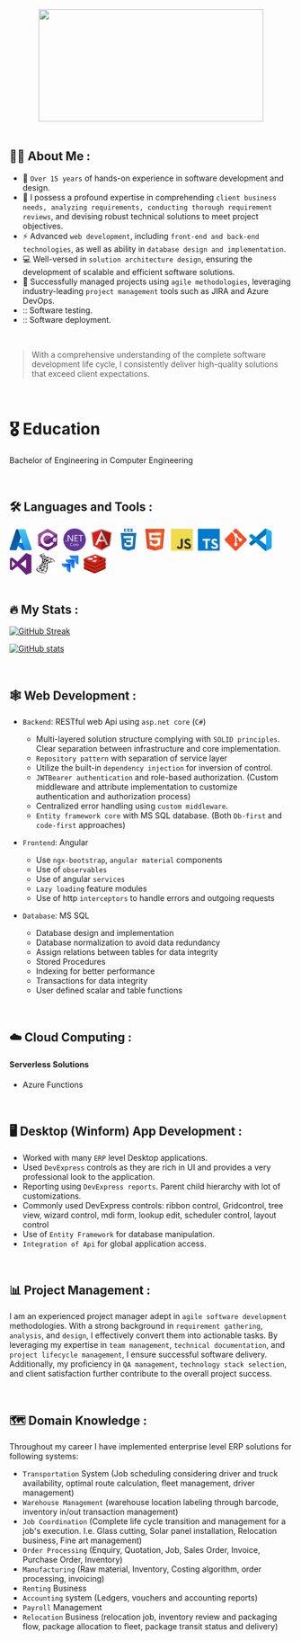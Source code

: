 <div id="header" align="center">  
<div align="center">
  <img src="https://media.giphy.com/media/dWesBcTLavkZuG35MI/giphy.gif" width="400" height="200"/>
</div>
  <!--
  <div id="badges">
    <a href="your-linkedin-URL">
      <img src="https://img.shields.io/badge/LinkedIn-blue?style=for-the-badge&logo=linkedin&logoColor=white" alt="LinkedIn Badge"/>
    </a>
    <a href="your-youtube-URL">
      <img src="https://img.shields.io/badge/YouTube-red?style=for-the-badge&logo=youtube&logoColor=white" alt="Youtube Badge"/>
    </a>
    <a href="your-twitter-URL">
      <img src="https://img.shields.io/badge/Twitter-blue?style=for-the-badge&logo=twitter&logoColor=white" alt="Twitter Badge"/>
    </a>
  </div>
   -->
  <div><img src="https://komarev.com/ghpvc/?username=ManrajPatel85&style=flat-square&color=blue" alt=""/></div>
</div>


## :man_technologist: About Me :
- :date: `Over 15 years` of hands-on experience in software development and design.
- :seedling: I possess a profound expertise in comprehending `client business needs, analyzing requirements, conducting thorough requirement reviews`, and devising robust technical solutions to meet project objectives.
- :zap: Advanced `web development`, including `front-end and back-end technologies`, as well as ability in `database design and implementation`.
- :computer: Well-versed in `solution architecture design`, ensuring the development of scalable and efficient software solutions.
- :green_book: Successfully managed projects using `agile methodologies`, leveraging industry-leading `project management` tools such as JIRA and Azure DevOps.
- :: Software testing.
- :: Software deployment.

</br>

> With a comprehensive understanding of the complete software development life cycle, I consistently deliver high-quality solutions that exceed client expectations.

</br>

# :medal_military: Education 
Bachelor of Engineering in Computer Engineering

</br>

## :hammer_and_wrench: Languages and Tools :
<div>
  <img src="https://github.com/devicons/devicon/blob/master/icons/azure/azure-original.svg" title="Azure" alt="Azure" width="40" height="40"/>&nbsp;
  <img src="https://github.com/devicons/devicon/blob/master/icons/csharp/csharp-original.svg" title="csharp" alt="csharp" width="40" height="40"/>&nbsp;
  <img src="https://github.com/devicons/devicon/blob/master/icons/dotnetcore/dotnetcore-original.svg" title="dotnetcore" alt="dotnetcore" width="40" height="40"/>&nbsp;
  <img src="https://github.com/devicons/devicon/blob/master/icons/angularjs/angularjs-original.svg" title="angularjs" alt="angularjs" width="40" height="40"/>&nbsp;
  <img src="https://github.com/devicons/devicon/blob/master/icons/css3/css3-plain-wordmark.svg"  title="CSS3" alt="CSS" width="40" height="40"/>&nbsp;
  <img src="https://github.com/devicons/devicon/blob/master/icons/html5/html5-original.svg" title="HTML5" alt="HTML" width="40" height="40"/>&nbsp;
  <img src="https://github.com/devicons/devicon/blob/master/icons/javascript/javascript-original.svg" title="JavaScript" alt="JavaScript" width="40" height="40"/>&nbsp;
  <img src="https://github.com/devicons/devicon/blob/master/icons/typescript/typescript-original.svg" title="typescript"  alt="typescript" width="40" height="40"/>&nbsp;
  <img src="https://github.com/devicons/devicon/blob/master/icons/git/git-original.svg" title="Git" **alt="Git" width="40" height="40"/>
  <img src="https://github.com/devicons/devicon/blob/master/icons/vscode/vscode-original.svg" title="vscode" **alt="vscode" width="40" height="40"/>
  <img src="https://github.com/devicons/devicon/blob/master/icons/visualstudio/visualstudio-plain.svg" title="visualstudio" **alt="visualstudio" width="40" height="40"/>
  <img src="https://github.com/devicons/devicon/blob/master/icons/microsoftsqlserver/microsoftsqlserver-plain.svg" title="microsoftsqlserver" **alt="microsoftsqlserver" width="40" height="40"/>
  <img src="https://github.com/devicons/devicon/blob/master/icons/jira/jira-original.svg" title="jira" **alt="jira" width="40" height="40"/>
  <img src="https://github.com/devicons/devicon/blob/master/icons/redis/redis-original.svg" title="redis" **alt="redis" width="40" height="40"/>
</div>

</br>

## :fire: My Stats :
[![GitHub Streak](http://github-readme-streak-stats.herokuapp.com?user=ManrajPatel&show_icons=true)]()

[![GitHub stats](https://github-readme-stats.vercel.app/api?username=ManrajPatel)]()

</br>

## :spider_web: Web Development :
- `Backend`: RESTful web Api using `asp.net core` (`C#`)
	- Multi-layered solution structure complying with `SOLID principles`. Clear separation between infrastructure and core implementation.
	- `Repository pattern` with separation of service layer
	- Utilize the built-in `dependency injection` for inversion of control. 
	- `JWTBearer authentication` and role-based authorization. (Custom middleware and attribute implementation to customize authentication and authorization process)
	- Centralized error handling using `custom middleware`.
	- `Entity framework core` with MS SQL database. (Both `Db-first` and `code-first` approaches)
	
- `Frontend`: Angular
	- Use `ngx-bootstrap`, `angular material` components
	- Use of `observables`
	- Use of angular `services`
	- `Lazy loading` feature modules
	- Use of http `interceptors` to handle errors and outgoing requests
	
- `Database`: MS SQL
	- Database design and implementation
	- Database normalization to avoid data redundancy
	- Assign relations between tables for data integrity
	- Stored Procedures
	- Indexing for better performance
	- Transactions for data integrity
  - User defined scalar and table functions

</br>

## :cloud: Cloud Computing :

#### Serverless Solutions
- Azure Functions

</br>

## :desktop_computer: Desktop (Winform) App Development :
- Worked with many `ERP` level Desktop applications.
- Used `DevExpress` controls as they are rich in UI and provides a very professional look to the application.
- Reporting using `DevExpress reports`. Parent child hierarchy with lot of customizations.
- Commonly used DevExpress controls: ribbon control, Gridcontrol, tree view, wizard control, mdi form, lookup edit, scheduler control, layout control
- Use of `Entity Framework` for database manipulation.
- `Integration of Api` for global application access.

</br>

## :bar_chart: Project Management :
I am an experienced project manager adept in `agile software development` methodologies. With a strong background in `requirement gathering`, `analysis`, and `design`, I effectively convert them into actionable tasks. By leveraging my expertise in `team management`, `technical documentation`, and `project lifecycle management`, I ensure successful software delivery. Additionally, my proficiency in `QA management`, `technology stack selection`, and client satisfaction further contribute to the overall project success.

</br>

## :world_map: Domain Knowledge :
Throughout my career I have implemented enterprise level ERP solutions for following systems:
- `Transportation` System (Job scheduling considering driver and truck availability, optimal route calculation, fleet management, driver management)
- `Warehouse Management` (warehouse location labeling through barcode, inventory in/out transaction management)
- `Job Coordination` (Complete life cycle transition and management for a job's execution. I.e. Glass cutting, Solar panel installation, Relocation business, Fine art management)
- `Order Processing` (Enquiry, Quotation, Job, Sales Order, Invoice, Purchase Order, Inventory)
- `Manufacturing` (Raw material, Inventory, Costing algorithm, order processing, invoicing)
- `Renting` Business
- `Accounting` system (Ledgers, vouchers and accounting reports) 
- `Payroll` Management
- `Relocation` Business (relocation job, inventory review and packaging flow, package allocation to fleet, package transit status and delivery)

